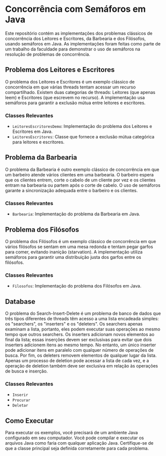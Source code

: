 # Concorrência com Semáforos em Java

Este repositório contém as implementações dos problemas clássicos de concorrência dos Leitores e Escritores, da Barbearia e dos Filósofos, usando semáforos em Java. As implementações foram feitas como parte de um trabalho da faculdade para demonstrar o uso de semáforos na resolução de problemas de concorrência.

## Problema dos Leitores e Escritores

O problema dos Leitores e Escritores é um exemplo clássico de concorrência em que várias threads tentam acessar um recurso compartilhado. Existem duas categorias de threads: Leitores (que apenas leem) e Escritores (que escrevem no recurso). A implementação usa semáforos para garantir a exclusão mútua entre leitores e escritores.

### Classes Relevantes

- `LeitoresEscritoresDemo`: Implementação do problema dos Leitores e Escritores em Java.
- `LeitoresEscritores`: Classe que fornece a exclusão mútua categórica para leitores e escritores.

## Problema da Barbearia

O problema da Barbearia é outro exemplo clássico de concorrência em que um barbeiro atende vários clientes em uma barbearia. O barbeiro espera que os clientes entrem, corte o cabelo de um cliente por vez e os clientes entram na barbearia ou partem após o corte de cabelo. O uso de semáforos garante a sincronização adequada entre o barbeiro e os clientes.

### Classes Relevantes

- `Barbearia`: Implementação do problema da Barbearia em Java.

## Problema dos Filósofos

O problema dos Filósofos é um exemplo clássico de concorrência em que vários filósofos se sentam em uma mesa redonda e tentam pegar garfos para comer, evitando inanição (starvation). A implementação utiliza semáforos para garantir uma distribuição justa dos garfos entre os filósofos.

### Classes Relevantes

- `Filosofos`: Implementação do problema dos Filósofos em Java.

## Database

O problema do Search-Insert-Delete é um problema de banco de dados que três tipos diferentes de threads têm acesso a uma lista encadeada simples: os "searchers", os "inserters" e os "deleters". Os searchers apenas examinam a lista, portanto, eles podem executar suas operações ao mesmo tempo que outros searchers. Os inserters adicionam novos elementos ao final da lista; essas inserções devem ser exclusivas para evitar que dois inserters adicionem itens ao mesmo tempo. No entanto, um único inserter pode adicionar itens em paralelo com qualquer número de operações de busca. Por fim, os deleters removem elementos de qualquer lugar da lista. Apenas um processo de deletion pode acessar a lista de cada vez, e a operação de deletion também deve ser exclusiva em relação às operações de busca e inserção.

### Classes Relevantes

- `Inserir`
- `Procurar` 
- `Deletar` 

## Como Executar

Para executar os exemplos, você precisará de um ambiente Java configurado em seu computador. Você pode compilar e executar os arquivos Java como faria com qualquer aplicação Java. Certifique-se de que a classe principal seja definida corretamente para cada problema.
